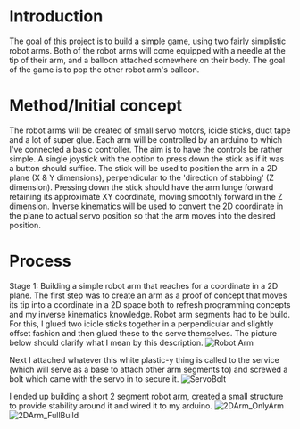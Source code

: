 # Introduction
The goal of this project is to build a simple game, using two fairly simplistic robot arms.
Both of the robot arms will come equipped with a needle at the tip of their arm, and a balloon attached somewhere on their body.
The goal of the game is to pop the other robot arm's balloon.

# Method/Initial concept
The robot arms will be created of small servo motors, icicle sticks, duct tape and a lot of super glue.
Each arm will be controlled by an arduino to which I've connected a basic controller.
The aim is to have the controls be rather simple. A single joystick with the option to press down the stick as if it was a button should suffice.
The stick will be used to position the arm in a 2D plane (X & Y dimensions), perpendicular to the 'direction of stabbing' (Z dimension). 
Pressing down the stick should have the arm lunge forward retaining its approximate XY coordinate, moving smoothly forward in the Z dimension.
Inverse kinematics will be used to convert the 2D coordinate in the plane to actual servo position so that the arm moves into the desired position.

# Process
Stage 1: Building a simple robot arm that reaches for a coordinate in a 2D plane.
The first step was to create an arm as a proof of concept that moves its tip into a coordinate in a 2D space both to refresh programming concepts and my inverse kinematics knowledge.
Robot arm segments had to be build. For this, I glued two icicle sticks together in a perpendicular and slightly offset fashion and then glued these to the serve themselves.
The picture below should clarify what I mean by this description.
![Robot Arm](https://github.com/rutger-hertoghe/RobotArm-Project/assets/5301949/31ca3a1b-223c-4bf8-b7ac-1c08baf8aec8)

Next I attached whatever this white plastic-y thing is called to the service (which will serve as a base to attach other arm segments to) and screwed a bolt which came with the servo in to secure it.
![ServoBolt](https://github.com/rutger-hertoghe/RobotArm-Project/assets/5301949/06577751-4a9e-46cd-ae8b-35ce538a19e1)

I ended up building a short 2 segment robot arm, created a small structure to provide stability around it and wired it to my arduino.
![2DArm_OnlyArm](https://github.com/rutger-hertoghe/RobotArm-Project/assets/5301949/58076fa9-63f3-487f-840c-1763f19f72db)
![2DArm_FullBuild](https://github.com/rutger-hertoghe/RobotArm-Project/assets/5301949/9e694659-2c0e-4935-893b-7191fed50faf)


